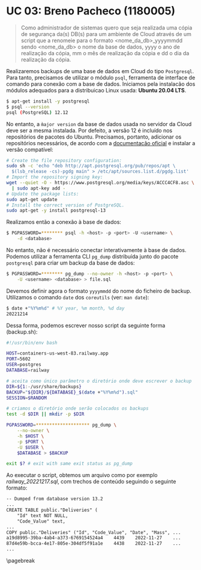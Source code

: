 # UC 03: Breno Pacheco (1180005)

> Como administrador de sistemas quero que seja realizada uma cópia de
> segurança da(s) DB(s) para um ambiente de Cloud através de um script que a
> renomeie para o formato <nome_da_db>_yyyymmdd sendo <nome_da_db> o nome da
> base de dados, yyyy o ano de realização da cópia, mm o mês de realização da
> cópia e dd o dia da realização da cópia.

Realizaremos backups de uma base de dados em Cloud do tipo `Postgresql`. Para
tanto, precisamos de utilizar o módulo `psql`, ferramenta de interface de
comando para conexão com a base de dados. Iniciamos pela instalacão dos
módulos adequados para a distribuicao Linux usada: __Ubuntu 20.04
LTS__.

```sh
$ apt-get install -y postgresql
$ psql --version
psql (PostgreSQL) 12.12
```

No entanto, a `m̀ajor version` da base de dados usada no servidor da Cloud deve
ser a mesma instalada. Por defeito, a versão 12 é incluído nos repositórios de
pacotes do Ubuntu. Precisamos, portanto, adicionar os repositórios
necessários, de acordo com a [documentacão
oficial](https://www.postgresql.org/download/linux/debian/) e instalar a
versão compatível:

```sh
# Create the file repository configuration:
sudo sh -c 'echo "deb http://apt.postgresql.org/pub/repos/apt \
  $(lsb_release -cs)-pgdg main" > /etc/apt/sources.list.d/pgdg.list'
# Import the repository signing key:
wget --quiet -O - https://www.postgresql.org/media/keys/ACCC4CF8.asc \
  | sudo apt-key add -
# Update the package lists:
sudo apt-get update
# Install the correct version of PostgreSQL.
sudo apt-get -y install postgresql-13
```


Realizamos então a conexão à base de dados:
```sh
$ PGPASSWORD=******** psql -h <host> -p <port> -U <username> \
    -d <database>
```

No entanto, não é necessário conectar interativamente à base de dados. Podemos
utilizar a ferramenta CLI `pg_dump` distribuída junto do pacote `postgresql`
para criar um backup da base de dados:

```sh
$ PGPASSWORD=******** pg_dump --no-owner -h <host> -p <port> \
    -U <username> <database> > file.sql
```

Devemos definir agora o formato `yyyymmdd` do nome do ficheiro de backup. Utilizamos o
comando `date` dos `coreutils` (ver: `man date`):
```sh
$ date +"%Y%m%d" # %Y year, %m month, %d day
20221214
```

Dessa forma, podemos escrever nosso script da seguinte forma (backup.sh):
```sh
#!/usr/bin/env bash

HOST=containers-us-west-83.railway.app
PORT=5602
USER=postgres
DATABASE=railway

# aceita como único parâmetro o diretório onde deve escrever o backup
DIR=${1:-/usr/share/backups}
BACKUP="${DIR}/${DATABASE}_$(date +"%Y%m%d").sql"
SESSION=$RANDOM

# criamos o diretório onde serão colocados os backups
test -d $DIR || mkdir -p $DIR 

PGPASSWORD=******************** pg_dump \
    --no-owner \
    -h $HOST \
    -p $PORT \
    -U $USER \
    $DATABASE > $BACKUP

exit $? # exit with same exit status as pg_dump
```

Ao executar o script, obtemos um arquivo como por exemplo  
_railway_20221217.sql_, com trechos de conteúdo seguindo o seguinte formato:

```txt
-- Dumped from database version 13.2
...
CREATE TABLE public."Deliveries" (
    "Id" text NOT NULL,
    "Code_Value" text,
...
COPY public."Deliveries" ("Id", "Code_Value", "Date", "Mass", ...
a19d8995-39ba-4ab4-a373-6769154524a4    4439    2022-11-27    ...
87d4e59b-bcca-4e17-805e-304df5f91a1e    4438    2022-11-27    ...
...

```

\pagebreak
